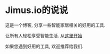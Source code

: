 # Jimus.io的说说
这是一个博客, 分享一些智能家居相关的好用的工具.

让所有人轻松享受智能生活. 从[这里开始](https://jimusio.github.io/blog)

如果您遇到好用的工具, 欢迎推荐给我们.
